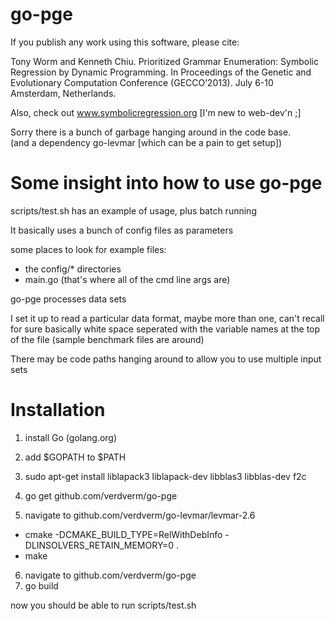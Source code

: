 go-pge
======

If you publish any work using this software, please cite:

Tony Worm and Kenneth Chiu. Prioritized Grammar Enumeration: Symbolic Regression by Dynamic Programming.
In Proceedings of the Genetic and Evolutionary Computation Conference (GECCO’2013). July 6-10 Amsterdam, Netherlands.

Also, check out www.symbolicregression.org   [I'm new to web-dev'n ;]

Sorry there is a bunch of garbage hanging around in the code base.  
(and a dependency go-levmar [which can be a pain to get setup])


Some insight into how to use go-pge
===================================

scripts/test.sh has an example of usage, plus batch running

It basically uses a bunch of config files as parameters

some places to look for example files:
  - the config/* directories
  - main.go  (that's where all of the cmd line args are)


go-pge processes data sets

I set it up to read a particular data format, maybe more than one, can't recall for sure
basically white space seperated with the variable names at the top of the file
(sample benchmark files are around)

There may be code paths hanging around to allow you to use multiple input sets


Installation
=====================================

1. install Go  (golang.org)
2. add $GOPATH to $PATH
3. sudo apt-get install liblapack3 liblapack-dev libblas3 libblas-dev f2c

4. go get github.com/verdverm/go-pge
5. navigate to github.com/verdverm/go-levmar/levmar-2.6
  * cmake -DCMAKE_BUILD_TYPE=RelWithDebInfo -DLINSOLVERS_RETAIN_MEMORY=0 .
  * make
6. navigate to github.com/verdverm/go-pge
7. go build

now you should be able to run scripts/test.sh
